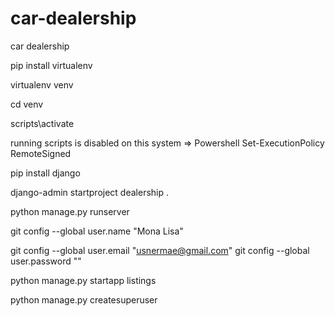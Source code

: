 # car-dealership
car dealership

pip install virtualenv

virtualenv venv

cd venv

scripts\activate

running scripts is disabled on this system => Powershell
Set-ExecutionPolicy RemoteSigned

pip install django

django-admin startproject dealership .

python manage.py runserver


git config --global user.name "Mona Lisa"

git config --global user.email "usnermae@gmail.com"
git config --global user.password ""

python manage.py startapp listings

python manage.py createsuperuser
